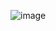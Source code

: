 ![image](https://user-images.githubusercontent.com/116927138/214462072-64aa8496-e8ec-4e20-b6ff-c284e06fb5a9.png)
